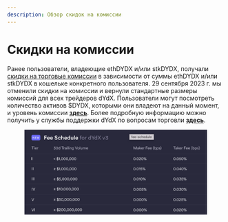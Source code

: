 ```yaml
---
description: Обзор скидок на комиссии
---
```


# Скидки на комиссии

Ранее пользователи, владеющие ethDYDX и/или stkDYDX, получали [скидки на торговые комиссии](https://dydx.exchange/blog/v3-updated-fee-schedule) в зависимости от суммы ethDYDX и/или stkDYDX в кошельке конкретного пользователя. 29 сентября 2023 г. мы отменили скидки на комиссии и вернули стандартные размеры комиссий для всех трейдеров dYdX. Пользователи могут посмотреть количество активов $DYDX, которыми они владеют на данный момент, и уровень комиссии [**здесь**](https://trade.dydx.exchange/portfolio/fees). Более подробную информацию можно получить у службы поддержки dYdX по вопросам торговли [**здесь**](https://help.dydx.exchange/en/articles/4798040-perpetual-trade-fees).

<figure><img src="../.gitbook/assets/Screenshot 2023-10-05 at 09.39.07.png" alt=""><figcaption></figcaption></figure>
